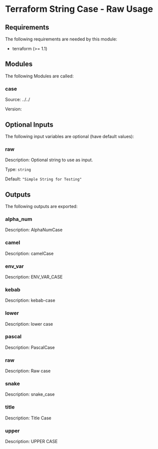 # Terraform String Case - Raw Usage

<!-- BEGIN_TF_DOCS -->
## Requirements

The following requirements are needed by this module:

- terraform (>= 1.1)

## Modules

The following Modules are called:

### case

Source: ../../

Version:

## Optional Inputs

The following input variables are optional (have default values):

### raw

Description: Optional string to use as input.

Type: `string`

Default: `"Simple String for Testing"`

## Outputs

The following outputs are exported:

### alpha\_num

Description: AlphaNumCase

### camel

Description: camelCase

### env\_var

Description: ENV\_VAR\_CASE

### kebab

Description: kebab-case

### lower

Description: lower case

### pascal

Description: PascalCase

### raw

Description: Raw case

### snake

Description: snake\_case

### title

Description: Title Case

### upper

Description: UPPER CASE
<!-- END_TF_DOCS -->
